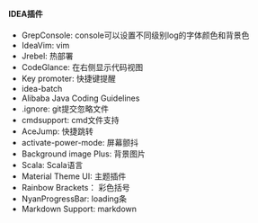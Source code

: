 #### IDEA插件

- GrepConsole: console可以设置不同级别log的字体颜色和背景色
- IdeaVim: vim
- Jrebel: 热部署
- CodeGlance: 在右侧显示代码视图
- Key promoter: 快捷键提醒
- idea-batch
- Alibaba Java Coding Guidelines
- .ignore: git提交忽略文件
- cmdsupport: cmd文件支持
- AceJump: 快捷跳转
- activate-power-mode: 屏幕颤抖
- Background image Plus: 背景图片
- Scala: Scala语言
- Material Theme UI: 主题插件
- Rainbow Brackets： 彩色括号
- NyanProgressBar: loading条
- Markdown Support: markdown
